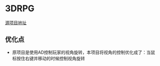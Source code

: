# 3DRPG

[源项目地址](https://learn.u3d.cn/tutorial/3drpg-core)

## 优化点

- 原项目是使用AD控制玩家的视角旋转，本项目将视角的控制优化成了：当鼠标按住右键并移动的时候控制视角旋转

